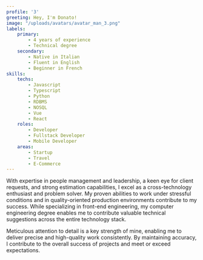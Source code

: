 ```yaml
---
profile: '3'
greeting: Hey, I'm Donato!
image: "/uploads/avatars/avatar_man_3.png"
labels:
    primary:
        - 4 years of experience
        - Technical degree
    secondary:
        - Native in Italian
        - Fluent in English
        - Beginner in French
skills:
    techs:
        - Javascript
        - Typescript
        - Python
        - RDBMS
        - NOSQL
        - Vue
        - React
    roles:
        - Developer
        - Fullstack Developer
        - Mobile Developer
    areas:
        - Startup
        - Travel
        - E-Commerce
---
```


With expertise in people management and leadership, a keen eye for client requests, and strong estimation capabilities, I excel as a cross-technology enthusiast and problem solver. My proven abilities to work under stressful conditions and in quality-oriented production environments contribute to my success. While specializing in front-end engineering, my computer engineering degree enables me to contribute valuable technical suggestions across the entire technology stack.

Meticulous attention to detail is a key strength of mine, enabling me to deliver precise and high-quality work consistently. By maintaining accuracy, I contribute to the overall success of projects and meet or exceed expectations.